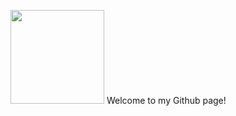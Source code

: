 <img src="https://regeld.com/desi/wp-content/uploads/2020/02/health_b_200224_05.png" style="width: 150px; height: auto"/> Welcome to my Github page!
